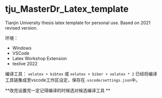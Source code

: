 # tju_MasterDr_Latex_template

 Tianjin University thesis latex template for personal use. Based on 2021 revised version.

环境：

* Windows
* VSCode
* Latex Workshop Extension
* texlive 2022

编译工具：
`xelatex + bibtex`
或
`xelatex + biber + xelatex * 2`
已经将编译工具链集成至vscode工作区设定，保存在`.vscode/settings.json`中。

**改完设置完一定记得编译的时候选对候选编译工具 **

